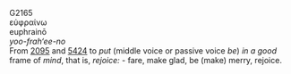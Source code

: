 <body>
  <p>G2165<br>  εὐφραίνω  <br> euphrainō  <br><i>yoo-frah‘ee-no </i><br>From <a href="g2095.htm">2095</a> and <a href="g5424.htm">5424</a>  to <i>put</i> (middle voice or passive voice <i>be</i>) <i>in</i> <i>a</i> <i>good</i> frame of <i>mind</i>, that is, <i>rejoice:</i> - fare, make glad, be (make) merry, rejoice.<br></p>
 </body>